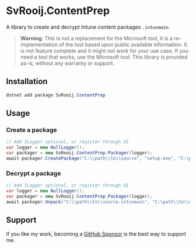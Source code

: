# SvRooij.ContentPrep

A library to create and decrypt Intune content packages `.intunewin`.

> **Warning**: This is not a replacement for the Microsoft tool, it is a re-implementation of the tool based upon public available information. It is not feature complete and it might not work for your use case. If you need a tool that works, use the Microsoft tool. This library is provided as-is, without any warranty or support.

## Installation

```powershell
dotnet add package SvRooij.ContentPrep
```

## Usage

### Create a package

```csharp
// Add ILogger optional, or register through DI
var logger = new NullLogger();
var packager = new SvRooij.ContentPrep.Packager(logger);
await packager.CreatePackage("C:\\path\\to\\source", "setup.exe", "C:\path\\to\\destination", null, cancellationToken);
```

### Decrypt a package

```csharp
// Add ILogger optional, or register through DI
var logger = new NullLogger();
var packager = new SvRooij.ContentPrep.Packager(logger);
await packager.Unpack("C:\\path\\to\\source.intunewin", "C:\path\\to\\destination", cancellationToken);
```

## Support

If you like my work, becoming a [GitHub Sponsor](https://github.com/sponsors/svrooij) is the best way to support me.
